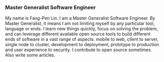 ### Master Generalist Software Engineer

My name is Fang-Pen Lin. I am a Master Generalist Software Engineer. By Master Generalist, it means I am not limiting myself by any particular tool, language or ends. I learn new things quickly, focus on solving the problem, and can leverage different available open source tools to build different ends of software in a vast range of aspects: mobile to web, client to server, single node to cluster, development to deployment, prototype to production and user experience to security. I contribute to open source sometimes. Also write some articles.
